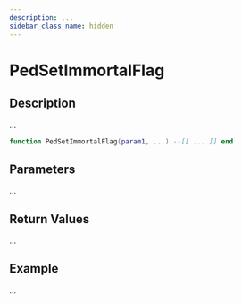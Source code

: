 ```yaml
---
description: ...
sidebar_class_name: hidden
---
```


# PedSetImmortalFlag

## Description

...

```lua
function PedSetImmortalFlag(param1, ...) --[[ ... ]] end
```

## Parameters

...

## Return Values

...

## Example

...

